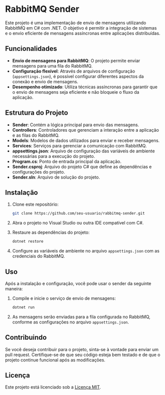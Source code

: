 # RabbitMQ Sender

Este projeto é uma implementação de envio de mensagens utilizando RabbitMQ em C# com .NET. O objetivo é permitir a integração de sistemas e o envio eficiente de mensagens assíncronas entre aplicações distribuídas.

## Funcionalidades

- **Envio de mensagens para RabbitMQ**: O projeto permite enviar mensagens para uma fila do RabbitMQ.
- **Configuração flexível**: Através de arquivos de configuração (`appsettings.json`), é possível configurar diferentes aspectos da conexão e envio de mensagens.
- **Desempenho otimizado**: Utiliza técnicas assíncronas para garantir que o envio de mensagens seja eficiente e não bloqueie o fluxo da aplicação.

## Estrutura do Projeto

- **Sender**: Contém a lógica principal para envio das mensagens.
- **Controllers**: Controladores que gerenciam a interação entre a aplicação e as filas do RabbitMQ.
- **Models**: Modelos de dados utilizados para enviar e receber mensagens.
- **Services**: Serviços para gerenciar a comunicação com RabbitMQ.
- **appsettings.json**: Arquivo de configuração das variáveis de ambiente necessárias para a execução do projeto.
- **Program.cs**: Ponto de entrada principal da aplicação.
- **Sender.csproj**: Arquivo do projeto C# que define as dependências e configurações do projeto.
- **Sender.sln**: Arquivo de solução do projeto.

## Instalação

1. Clone este repositório:

    ```bash
    git clone https://github.com/seu-usuario/rabbitmq-sender.git
    ```

2. Abra o projeto no Visual Studio ou outra IDE compatível com C#.

3. Restaure as dependências do projeto:

    ```bash
    dotnet restore
    ```

4. Configure as variáveis de ambiente no arquivo `appsettings.json` com as credenciais do RabbitMQ.

## Uso

Após a instalação e configuração, você pode usar o sender da seguinte maneira:

1. Compile e inicie o serviço de envio de mensagens:

    ```bash
    dotnet run
    ```

2. As mensagens serão enviadas para a fila configurada no RabbitMQ, conforme as configurações no arquivo `appsettings.json`.

## Contribuindo

Se você deseja contribuir para o projeto, sinta-se à vontade para enviar um pull request. Certifique-se de que seu código esteja bem testado e de que o projeto continue funcional após as modificações.

## Licença

Este projeto está licenciado sob a [Licença MIT](LICENSE).
